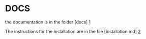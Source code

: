# DOCS

the documentation is in the folder [docs] [1]

The instructions for the installation are in the file [installation.md] [2]

[1]: docs/README.md
[2]: docs/installation.md
